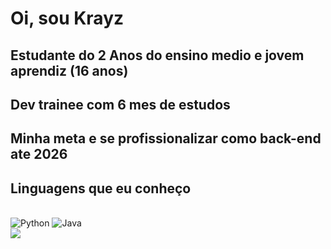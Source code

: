# Oi, sou Krayz
## Estudante do 2 Anos do ensino medio e jovem aprendiz (16 anos)
## Dev trainee com 6 mes de estudos
## Minha meta e se profissionalizar como back-end ate 2026


## Linguagens que eu conheço
<br>
<img src="https://img.shields.io/badge/Python-3776AB?style=for-the-badge&logo=python&logoColor=white" alt="Python"/>
<img src="https://img.shields.io/badge/Java-007396?style=for-the-badge&logo=java&logoColor=white" alt="Java"/>
<br>
<img src="https://github-readme-stats.vercel.app/api/top-langs/?username=HeyKrayz&layout=compact&theme=gruvbox&langs_count=5">
